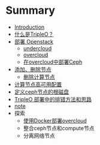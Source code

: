 # Summary

* [Introduction](README.md)
* [什么是TripleO？](tripleo.md)
* [部署 Openstack](安装.md)
    * [undercloud](安装undercloud.md)
    * [overcloud](部署overcloud.md)
    * [在overcloud中部署Ceph](使用tripleo-部署ceph.md)
* [添加、删除节点](控制集群数量.md)
    * [删除计算节点](删除计算节点.md)
* [计算节点高可用配置](计算节点高可用配置.md)
* [定义ceph节点的根磁盘](在tripleo中部署ceph.md)
* [TripleO 部署中的排错方法和思路](troubleshooting.md)
* [note](note.md)
* 探索
    * [使用Docker部署overcloud](使用docker部署overcloud.md)
    * 整合ceph节点和compute节点
    * 分离网络节点

